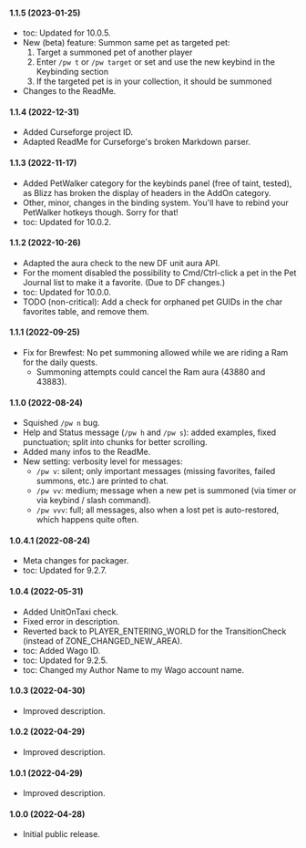 #### 1.1.5 (2023-01-25)
- toc: Updated for 10.0.5.
- New (beta) feature: Summon same pet as targeted pet:
    1. Target a summoned pet of another player
    2. Enter `/pw t` or `/pw target` or set and use the new keybind in the Keybinding section
    3. If the targeted pet is in your collection, it should be summoned
- Changes to the ReadMe.

#### 1.1.4 (2022-12-31)
- Added Curseforge project ID.
- Adapted ReadMe for Curseforge's broken Markdown parser.

#### 1.1.3 (2022-11-17)
- Added PetWalker category for the keybinds panel (free of taint, tested), as Blizz has broken the display of headers in the AddOn category.
- Other, minor, changes in the binding system. You'll have to rebind your PetWalker hotkeys though. Sorry for that!
- toc: Updated for 10.0.2.

#### 1.1.2 (2022-10-26)
- Adapted the aura check to the new DF unit aura API.
- For the moment disabled the possibility to Cmd/Ctrl-click a pet in the Pet Journal list to make it a favorite. (Due to DF changes.)
- toc: Updated for 10.0.0.
- TODO (non-critical): Add a check for orphaned pet GUIDs in the char favorites table, and remove them.

#### 1.1.1 (2022-09-25)
- Fix for Brewfest: No pet summoning allowed while we are riding a Ram for the daily quests.
    - Summoning attempts could cancel the Ram aura (43880 and 43883).

#### 1.1.0 (2022-08-24)
- Squished `/pw n` bug.
- Help and Status message (`/pw h` and `/pw s`): added examples, fixed punctuation; split into chunks for better scrolling.
- Added many infos to the ReadMe.
- New setting: verbosity level for messages:
    - `/pw v`: silent; only important messages (missing favorites, failed summons, etc.) are printed to chat.
    - `/pw vv`: medium; message when a new pet is summoned (via timer or via keybind / slash command).
    - `/pw vvv`: full; all messages, also when a lost pet is auto-restored, which happens quite often.
    
#### 1.0.4.1 (2022-08-24)
- Meta changes for packager.
- toc: Updated for 9.2.7.

#### 1.0.4 (2022-05-31)
- Added UnitOnTaxi check.
- Fixed error in description.
- Reverted back to PLAYER_ENTERING_WORLD for the TransitionCheck (instead of ZONE_CHANGED_NEW_AREA).
- toc: Added Wago ID.
- toc: Updated for 9.2.5.
- toc: Changed my Author Name to my Wago account name.

#### 1.0.3 (2022-04-30)
- Improved description.

#### 1.0.2 (2022-04-29)
- Improved description.

#### 1.0.1 (2022-04-29)
- Improved description.

#### 1.0.0 (2022-04-28)
- Initial public release.


